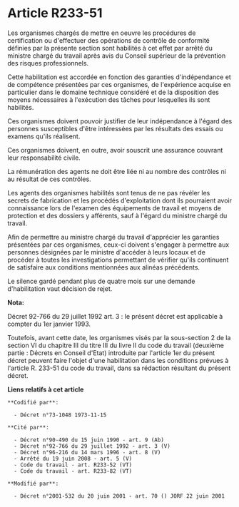 # Article R233-51

Les organismes chargés de mettre en oeuvre les procédures de certification ou d'effectuer des opérations de contrôle de
conformité définies par la présente section sont habilités à cet effet par arrêté du ministre chargé du travail après avis du
Conseil supérieur de la prévention des risques professionnels.

Cette habilitation est accordée en fonction des garanties d'indépendance et de compétence présentées par ces organismes, de
l'expérience acquise en particulier dans le domaine technique considéré et de la disposition des moyens nécessaires à
l'exécution des tâches pour lesquelles ils sont habilités.

Ces organismes doivent pouvoir justifier de leur indépendance à l'égard des personnes susceptibles d'être intéressées par les
résultats des essais ou examens qu'ils réalisent.

Ces organismes doivent, en outre, avoir souscrit une assurance couvrant leur responsabilité civile.

La rémunération des agents ne doit être liée ni au nombre des contrôles ni au résultat de ces contrôles.

Les agents des organismes habilités sont tenus de ne pas révéler les secrets de fabrication et les procédés d'exploitation
dont ils pourraient avoir connaissance lors de l'examen des équipements de travail et moyens de protection et des dossiers y
afférents, sauf à l'égard du ministre chargé du travail.

Afin de permettre au ministre chargé du travail d'apprécier les garanties présentées par ces organismes, ceux-ci doivent
s'engager à permettre aux personnes désignées par le ministre d'accéder à leurs locaux et de procéder à toutes les
investigations permettant de vérifier qu'ils continuent de satisfaire aux conditions mentionnées aux alinéas précédents.

Le silence gardé pendant plus de quatre mois sur une demande d'habilitation vaut décision de rejet.

**Nota:**

Décret 92-766 du 29 juillet 1992 art. 3 : le présent décret est applicable à compter du 1er janvier 1993. 

Toutefois, avant cette date, les organismes visés par la sous-section 2 de la section VI du chapitre III du titre III du
livre II du code du travail (deuxième partie : Décrets en Conseil d'Etat) introduite par l'article 1er du présent décret
peuvent faire l'objet d'une habilitation dans les conditions prévues à l'article R. 233-51 du code du travail, dans sa
rédaction résultant du présent décret.

**Liens relatifs à cet article**

	**Codifié par**:

	  - Décret n°73-1048 1973-11-15

	**Cité par**:

	  - Décret n°90-490 du 15 juin 1990 - art. 9 (Ab)
	  - Décret n°92-766 du 29 juillet 1992 - art. 3 (V)
	  - Décret n°96-216 du 14 mars 1996 - art. 8 (V)
	  - Arrêté du 19 juin 2008 - art. 5 (V)
	  - Code du travail - art. R233-52 (VT)
	  - Code du travail - art. R233-82 (VT)

	**Modifié par**:

	  - Décret n°2001-532 du 20 juin 2001 - art. 70 () JORF 22 juin 2001
